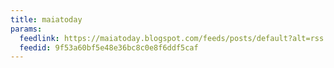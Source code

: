 ```yaml
---
title: maiatoday
params:
  feedlink: https://maiatoday.blogspot.com/feeds/posts/default?alt=rss
  feedid: 9f53a60bf5e48e36bc8c0e8f6ddf5caf
---
```

